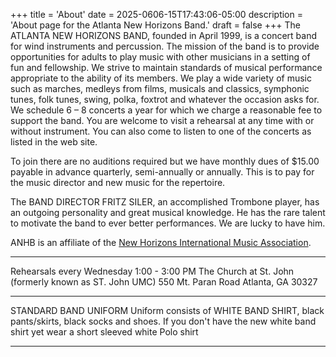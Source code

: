 +++
title = 'About'
date = 2025-0606-15T17:43:06-05:00
description = 'About page for the Atlanta New Horizons Band.'
draft = false
+++
The ATLANTA NEW HORIZONS BAND, founded in April 1999, is a concert band for wind instruments and percussion. The mission of the band is to provide opportunities for adults to play music with other musicians in a setting of fun and fellowship. We strive to maintain standards of musical performance appropriate to the ability of its members.
We play a wide variety of music such as marches, medleys from films, musicals and classics, symphonic tunes, folk tunes, swing, polka, foxtrot and whatever the occasion asks for. We schedule 6 – 8 concerts a year for which we charge a reasonable fee to support the band. You are welcome to visit a rehearsal at any time with or without instrument. You can also come to listen to one of the concerts as listed in the web site.

To join there are no auditions required but we have monthly dues of $15.00 payable in advance quarterly, semi-annually or annually. This is to pay for the music director and new music for the repertoire.

The BAND DIRECTOR FRITZ SILER, an accomplished Trombone player, has an outgoing personality and great musical knowledge. He has the rare talent to motivate the band to ever better performances. We are lucky to have him.

ANHB is an affiliate of the [New Horizons International Music Association](https://newhorizonsmusic.org/). 

**************************************************************************
Rehearsals every Wednesday 1:00 - 3:00 PM
The Church at St. John (formerly known as ST. John UMC)
550 Mt. Paran Road
Atlanta, GA 30327

**************************************************************************

STANDARD BAND UNIFORM
Uniform consists of WHITE BAND SHIRT, black pants/skirts, black socks and shoes.
If you don't have the new white band shirt yet wear a short sleeved white Polo shirt

**********************************************************